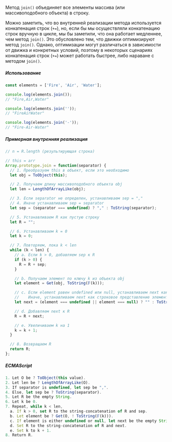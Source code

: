 Метод `join()` объединяет все элементы массива (или массивоподобного объекта) в строку.

Можно заметить, что во внутренней реализации метода используется конкатенация строк (`+=`), но, если бы мы осуществляли конкатенацию строк вручную в цикле, мы бы заметили, что она работает медленнее, чем метод `join()`. Это обусловлено тем, что движки оптимизируют метод `join()`. Однако, оптимизации могут различаться в зависимости от движка и конкретных условий, поэтому в некоторых сценариях конкатенация строк (`+=`) может работать быстрее, либо нараване с методом `join()`.

##### Использование

```js
const elements = ['Fire', 'Air', 'Water'];

console.log(elements.join());
// "Fire,Air,Water"

console.log(elements.join(''));
// "FireAirWater"

console.log(elements.join('-'));
// "Fire-Air-Water"
```

##### Примерная внутренняя реализация

```js
// n = R.length (результирующая строка)

// this = arr
Array.prototype.join = function(separator) {
  // 1. Преобразуем this в объект, если это необходимо
  let obj = ToObject(this);

  // 2. Получаем длину массивоподобного объекта obj
  let len = LengthOfArrayLike(obj);

  // 3. Если separator не определен, устанавливаем sep = ","
  // 4. Иначе устанавливаем sep = separator
  let sep = (separator === undefined) ? "," : ToString(separator);

  // 5. Устанавливаем R как пустую строку
  let R = "";

  // 6. Устанавливаем k = 0
  let k = 0;

  // 7. Повторяем, пока k < len
  while (k < len) {
    // a. Если k > 0, добавляем sep к R
    if (k > 0) {
      R = R + sep;
    }

    // b. Получаем элемент по ключу k из объекта obj
    let element = Get(obj, ToString(𝔽(k)));

    // c. Если element равен undefined или null, устанавливаем next как пустую строку
    //    Иначе, устанавливаем next как строковое представление элемента
    let next = (element === undefined || element === null) ? "" : ToString(element);

    // d. Добавляем next к R
    R = R + next;

    // e. Увеличиваем k на 1
    k = k + 1;
  }

  // 8. Возвращаем R
  return R;
};
```

##### ECMAScript

```js
1. Let O be ? ToObject(this value).
2. Let len be ? LengthOfArrayLike(O).
3. If separator is undefined, let sep be ",".
4. Else, let sep be ? ToString(separator).
5. Let R be the empty String.
6. Let k be 0.
7. Repeat, while k < len,
  a. If k > 0, set R to the string-concatenation of R and sep.
  b. Let element be ? Get(O, ! ToString(𝔽(k))).
  c. If element is either undefined or null, let next be the empty String; otherwise, let next be ? ToString(element).
  d. Set R to the string-concatenation of R and next.
  e. Set k to k + 1.
8. Return R.
```